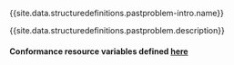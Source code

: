 {{site.data.structuredefinitions.pastproblem-intro.name}}

{{site.data.structuredefinitions.pastproblem.description}}

#### Conformance resource variables defined [here](http://wiki.hl7.org/index.php?title=IG_Publisher_Documentation#Jekyll)
